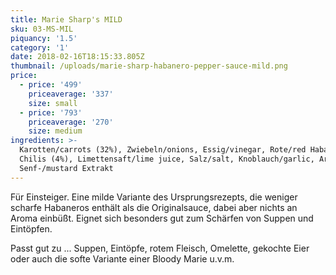 ```yaml
---
title: Marie Sharp's MILD
sku: 03-MS-MIL
piquancy: '1.5'
category: '1'
date: 2018-02-16T18:15:33.805Z
thumbnail: /uploads/marie-sharp-habanero-pepper-sauce-mild.png
price:
  - price: '499'
    priceaverage: '337'
    size: small
  - price: '793'
    priceaverage: '270'
    size: medium
ingredients: >-
  Karotten/carrots (32%), Zwiebeln/onions, Essig/vinegar, Rote/red Habanero
  Chilis (4%), Limettensaft/lime juice, Salz/salt, Knoblauch/garlic, Aroma
  Senf-/mustard Extrakt
---
```

Für Einsteiger. Eine milde Variante des Ursprungsrezepts, die weniger scharfe Habaneros enthält als die Originalsauce, dabei aber nichts an Aroma einbüßt. Eignet sich besonders gut zum Schärfen von Suppen und Eintöpfen. 

Passt gut zu ... Suppen, Eintöpfe, rotem Fleisch, Omelette, gekochte Eier oder auch die softe Variante einer Bloody Marie u.v.m.

